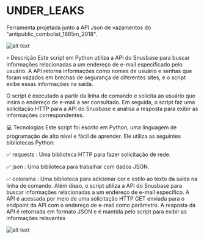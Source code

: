 # UNDER_LEAKS
Ferramenta projetada junto a API Json de vazamentos do "antipublic_combolist_1865m_2018". 

![alt text](https://i.ibb.co/4YQ0rBC/text.gif)

💀 Descrição
  Este script em Python utiliza a API do Snusbase para buscar informações relacionadas a um endereço de e-mail especificado pelo usuário. A API retorna informações como nomes de usuário e senhas que foram vazados em brechas de segurança de diferentes sites, e o script exibe essas informações na saída.

  O script é executado a partir da linha de comando e solicita ao usuário que insira o endereço de e-mail a ser consultado. Em seguida, o script faz uma solicitação HTTP para a API do Snusbase e analisa a resposta para exibir as informações correspondentes.

💻 Tecnologias
Este script foi escrito em Python, uma linguagem de programação de alto nível e fácil de aprender. Ele utiliza as seguintes bibliotecas Python:

✅ requests : Uma biblioteca HTTP para fazer solicitação de rede.

✅ json : Uma biblioteca para trabalhar com dados JSON.

✅ colorama : Uma biblioteca para adicionar cor e estilo ao texto da saída na linha de comando.
Além disso, o script utiliza a API do Snusbase para buscar informações relacionadas a um endereço de e-mail específico. A API é acessada por meio de uma solicitação HTTP GET enviada para o endpoint da API com o endereço de e-mail como parâmetro. A resposta da API é retornada em formato JSON e é mantida pelo script para exibir as informações relevantes

![alt text](https://i.ibb.co/rb5tcdT/Grava-o.gif)
